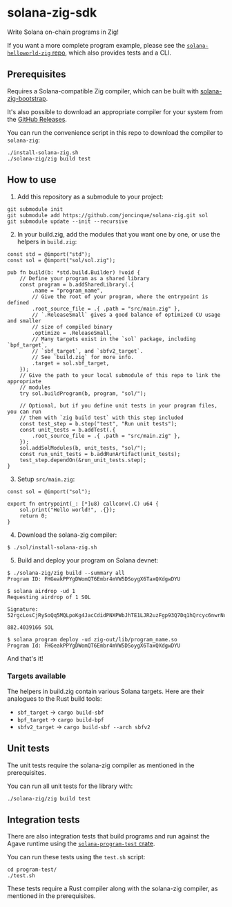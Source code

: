 # solana-zig-sdk

Write Solana on-chain programs in Zig!

If you want a more complete program example, please see the
[`solana-helloworld-zig` repo](https://github.com/joncinque/solana-helloworld-zig),
which also provides tests and a CLI.

## Prerequisites

Requires a Solana-compatible Zig compiler, which can be built with
[solana-zig-bootstrap](https://github.com/joncinque/solana-zig-bootstrap).

It's also possible to download an appropriate compiler for your system from the
[GitHub Releases](https://github.com/joncinque/solana-zig-bootstrap/releases).

You can run the convenience script in this repo to download the compiler to
`solana-zig`:

```
./install-solana-zig.sh
./solana-zig/zig build test
```

## How to use

1. Add this repository as a submodule to your project:

```console
git submodule init
git submodule add https://github.com/joncinque/solana-zig.git sol
git submodule update --init --recursive
```

2. In your build.zig, add the modules that you want one by one, or use the
helpers in `build.zig`:

```zig
const std = @import("std");
const sol = @import("sol/sol.zig");

pub fn build(b: *std.build.Builder) !void {
    // Define your program as a shared library
    const program = b.addSharedLibrary(.{
        .name = "program_name",
        // Give the root of your program, where the entrypoint is defined
        .root_source_file = .{ .path = "src/main.zig" },
        // `.ReleaseSmall` gives a good balance of optimized CU usage and smaller
        // size of compiled binary
        .optimize = .ReleaseSmall,
        // Many targets exist in the `sol` package, including `bpf_target`,
        // `sbf_target`, and `sbfv2_target`.
        // See `build.zig` for more info.
        .target = sol.sbf_target,
    });
    // Give the path to your local submodule of this repo to link the appropriate
    // modules
    try sol.buildProgram(b, program, "sol/");

    // Optional, but if you define unit tests in your program files, you can run
    // them with `zig build test` with this step included
    const test_step = b.step("test", "Run unit tests");
    const unit_tests = b.addTest(.{
        .root_source_file = .{ .path = "src/main.zig" },
    });
    sol.addSolModules(b, unit_tests, "sol/");
    const run_unit_tests = b.addRunArtifact(unit_tests);
    test_step.dependOn(&run_unit_tests.step);
}
```

3. Setup `src/main.zig`:

```zig
const sol = @import("sol");

export fn entrypoint(_: [*]u8) callconv(.C) u64 {
    sol.print("Hello world!", .{});
    return 0;
}
```

4. Download the solana-zig compiler:

```console
$ ./sol/install-solana-zig.sh
```

5. Build and deploy your program on Solana devnet:

```console
$ ./solana-zig/zig build --summary all
Program ID: FHGeakPPYgDWomQT6Embr4mVW5DSoygX6TaxQXdgwDYU

$ solana airdrop -ud 1
Requesting airdrop of 1 SOL

Signature: 52rgcLosCjRySoQq5MQLpoKg4JacCdidPNXPWbJhTE1LJR2uzFgp93Q7Dq1hQrcyc6nwrNrieoN54GpyNe8H4j3T

882.4039166 SOL

$ solana program deploy -ud zig-out/lib/program_name.so
Program Id: FHGeakPPYgDWomQT6Embr4mVW5DSoygX6TaxQXdgwDYU
```

And that's it!

### Targets available

The helpers in build.zig contain various Solana targets. Here are their analogues
to the Rust build tools:

* `sbf_target` -> `cargo build-sbf`
* `bpf_target` -> `cargo build-bpf`
* `sbfv2_target` -> `cargo build-sbf --arch sbfv2`

## Unit tests

The unit tests require the solana-zig compiler as mentioned in the prerequisites.

You can run all unit tests for the library with:

```console
./solana-zig/zig build test
```

## Integration tests

There are also integration tests that build programs and run against the Agave
runtime using the
[`solana-program-test` crate](https://crates.io/solana-program-test).

You can run these tests using the `test.sh` script:

```console
cd program-test/
./test.sh
```

These tests require a Rust compiler along with the solana-zig compiler, as
mentioned in the prerequisites.
